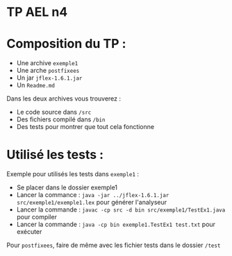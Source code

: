 TP AEL n4
===================



# Composition du TP :

- Une archive `exemple1`
- Une arche `postfixees`
- Un jar `jflex-1.6.1.jar` 
- Un `Readme.md`

Dans les deux archives vous trouverez :

- Le code source dans `/src`
- Des fichiers compilé dans `/bin`
- Des tests pour montrer que tout cela fonctionne


# Utilisé les tests :

Exemple pour utilisés les tests dans `exemple1` :

- Se placer dans le dossier exemple1
- Lancer la commance : `java -jar ../jflex-1.6.1.jar src/exemple1/exemple1.lex` pour générer l'analyseur
- Lancer la commande : `javac -cp src -d bin src/exemple1/TestEx1.java` pour compiler
- Lancer la commande : `java -cp bin exemple1.TestEx1 test.txt` pour exécuter

Pour `postfixees`, faire de même avec les fichier tests dans le dossier `/test`